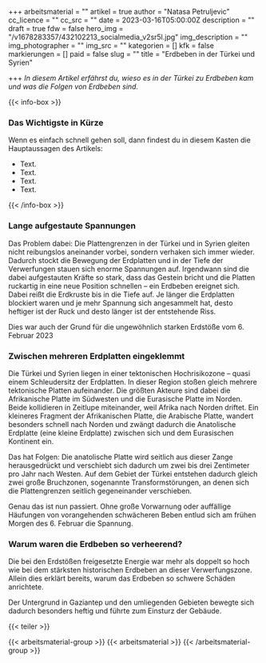 +++
arbeitsmaterial = ""
artikel = true
author = "Natasa Petruljevic"
cc_licence = ""
cc_src = ""
date = 2023-03-16T05:00:00Z
description = ""
draft = true
fdw = false
hero_img = "/v1678283357/432102213_socialmedia_v2sr5l.jpg"
img_description = ""
img_photographer = ""
img_src = ""
kategorien = []
kfk = false
markierungen = []
paid = false
slug = ""
title = "Erdbeben in der Türkei und Syrien"

+++
_In diesem Artikel erfährst du, wieso es in der Türkei zu Erdbeben kam und was die Folgen von Erdbeben sind._

{{< info-box >}} <h3>Das Wichtigste in Kürze</h3>

<p>Wenn es einfach schnell gehen soll, dann findest du in diesem Kasten die Hauptaussagen des Artikels:</p>

<ul>

<li>Text.</li>

<li>Text.</li>

<li>Text.</li>

<li>Text.</li>

</ul> {{< /info-box >}}

### Lange aufgestaute Spannungen

Das Problem dabei: Die Plattengrenzen in der Türkei und in Syrien gleiten nicht reibungslos aneinander vorbei, sondern verhaken sich immer wieder. Dadurch stockt die Bewegung der Erdplatten und in der Tiefe der Verwerfungen stauen sich enorme Spannungen auf. Irgendwann sind die dabei aufgestauten Kräfte so stark, dass das Gestein bricht und die Platten ruckartig in eine neue Position schnellen – ein Erdbeben ereignet sich. Dabei reißt die Erdkruste bis in die Tiefe auf. Je länger die Erdplatten blockiert waren und je mehr Spannung sich angesammelt hat, desto heftiger ist der Ruck und desto länger ist der entstehende Riss.

Dies war auch der Grund für die ungewöhnlich starken Erdstöße vom 6. Februar 2023

### Zwischen mehreren Erdplatten eingeklemmt

Die Türkei und Syrien liegen in einer tektonischen Hochrisikozone – quasi einem Schleudersitz der Erdplatten. In dieser Region stoßen gleich mehrere tektonische Platten aufeinander. Die größten Akteure sind dabei die Afrikanische Platte im Südwesten und die Eurasische Platte im Norden. Beide kollidieren in Zeitlupe miteinander, weil Afrika nach Norden driftet. Ein kleineres Fragment der Afrikanischen Platte, die Arabische Platte, wandert besonders schnell nach Norden und zwängt dadurch die Anatolische Erdplatte (eine kleine Erdplatte) zwischen sich und dem Eurasischen Kontinent ein.

Das hat Folgen: Die anatolische Platte wird seitlich aus dieser Zange herausgedrückt und verschiebt sich dadurch um zwei bis drei Zentimeter pro Jahr nach Westen. Auf dem Gebiet der Türkei entstehen dadurch gleich zwei große Bruchzonen, sogenannte Transformstörungen, an denen sich die Plattengrenzen seitlich gegeneinander verschieben.

Genau das ist nun passiert. Ohne große Vorwarnung oder auffällige Häufungen von vorangehenden schwächeren Beben entlud sich am frühen Morgen des 6. Februar die Spannung.

### Warum waren die Erdbeben so verheerend?

Die bei den Erdstößen freigesetzte Energie war mehr als doppelt so hoch wie bei dem stärksten historischen Erdbeben an dieser Verwerfungszone. Allein dies erklärt bereits, warum das Erdbeben so schwere Schäden anrichtete.

Der Untergrund in Gaziantep und den umliegenden Gebieten bewegte sich dadurch besonders heftig und führte zum Einsturz der Gebäude.

{{< teiler >}}

{{< arbeitsmaterial-group >}} {{< arbeitsmaterial >}} {{< /arbeitsmaterial-group >}}